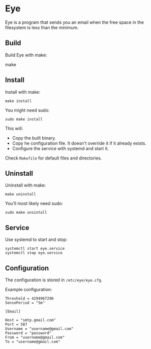# Eye

Eye is a program that sends you an email when the free
space in the filesystem is less than the minimum.

## Build

Build Eye with make:

   make

## Install

Install with make:

    make install

You might need sudo:

    sudo make install

This will:
* Copy the built binary.
* Copy he configuration file. It doesn't override it if it already exists.
* Configure the service with systemd and start it.

Check ```Makefile``` for default files and directories.

## Uninstall

Uninstall with make:

    make uninstall

You'll most likely need sudo:

    sudo make unsintall

## Service

Use systemd to start and stop:

    systemctl start eye.service
    systemctl stop eye.service

## Configuration

The configuration is stored in ```/etc/eye/eye.cfg```.

Example configuration:

    Threshold = 4294967296
    SensePeriod = "5m"

    [Email]

    Host = "smtp.gmail.com"
    Port = 587
    Username = "username@gmail.com"
    Password = "password"
    From = "username@gmail.com"
    To = "username@gmail.com"
